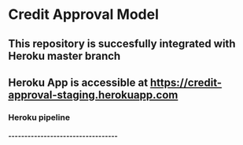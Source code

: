 # Credit Approval Model

## This repository is succesfully integrated with Heroku master branch
## Heroku App is accessible at https://credit-approval-staging.herokuapp.com 

### Heroku pipeline

#### ----------------------------------
